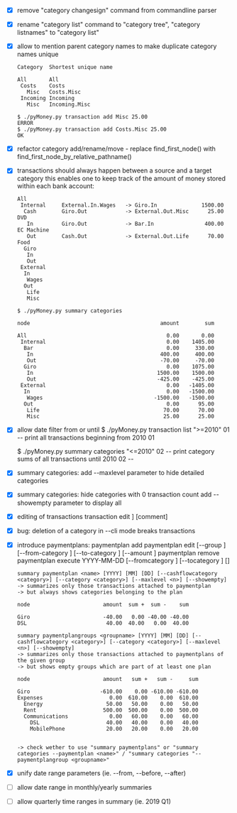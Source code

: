 - [x] remove "category changesign" command from commandline parser
- [x] rename "category list" command to "category tree", "category listnames" to "category list"
- [x] allow to mention parent category names to make duplicate category names unique 

      Category  Shortest unique name
      
      All       All
       Costs    Costs
         Misc   Costs.Misc
       Incoming Incoming
         Misc   Incoming.Misc
         
      $ ./pyMoney.py transaction add Misc 25.00
      ERROR
      $ ./pyMoney.py transaction add Costs.Misc 25.00
      OK
- [x] refactor category add/rename/move - replace find_first_node() with find_first_node_by_relative_pathname()
- [x] transactions should always happen between a source and a target category
      this enables one to keep track of the amount of money stored within each bank
      account:
      
      All
       Internal     External.In.Wages   -> Giro.In              1500.00
        Cash        Giro.Out            -> External.Out.Misc      25.00 DVD
         In         Giro.Out            -> Bar.In                400.00 EC Machine
         Out        Cash.Out            -> External.Out.Life      70.00 Food
        Giro    
         In
         Out
       External
        In
         Wages
        Out
         Life
         Misc
      
      $ ./pyMoney.py summary categories
      
      node                                         amount        sum
      
      All                                            0.00       0.00
       Internal                                      0.00    1405.00
        Bar                                          0.00     330.00
         In                                        400.00     400.00
         Out                                       -70.00     -70.00
        Giro                                         0.00    1075.00
         In                                       1500.00    1500.00
         Out                                      -425.00    -425.00
       External                                      0.00   -1405.00
        In                                           0.00   -1500.00
         Wages                                   -1500.00   -1500.00
        Out                                          0.00      95.00
         Life                                       70.00      70.00
         Misc                                       25.00      25.00

- [x] allow date filter from or until
    $ ./pyMoney.py transaction list ">=2010" 01
    -- print all transactions beginning from 2010 01
    
    $ ./pyMoney.py summary categories "<=2010" 02
    -- print category sums of all transactions until 2010 02 --
    
- [x] summary categories: add --maxlevel parameter to hide detailed categories
- [x] summary categories: hide categories with 0 transaction count
                          add --showempty parameter to display all 
- [x] editing of transactions
      transaction edit <id> <YYYY-MM-DD> <from-category>] <to-category> <amount> [comment]
- [x] bug: deletion of a category in --cli mode breaks transactions
- [x] introduce paymentplans:
      paymentplan add <name> <groupname> <from-category> <to-category> <amount>
      paymentplan edit <name> [--group <groupname>] [--from-category <category>] [--to-category <category>] [--amount <amount>]
      paymentplan remove <name>
      paymentplan execute YYYY-MM-DD <name> [--fromcategory <category>] [--tocategory <category> <amount>] [<category>]

      summary paymentplan <name> [YYYY] [MM] [DD] [--cashflowcategory <category>] [--category <category>] [--maxlevel <n>] [--showempty]
      -> summarizes only those transactions attached to paymentplan
      -> but always shows categories belonging to the plan

      node                       amount  sum +  sum -    sum

      Giro                       -40.00   0.00 -40.00 -40.00
      DSL                         40.00  40.00   0.00  40.00

      summary paymentplangroups <groupname> [YYYY] [MM] [DD] [--cashflowcategory <category>] [--category <category>] [--maxlevel <n>] [--showempty]
      -> summarizes only those transactions attached to paymentplans of the given group
      -> but shows empty groups which are part of at least one plan

      node                       amount   sum +   sum -     sum

      Giro                      -610.00    0.00 -610.00 -610.00
      Expenses                     0.00  610.00    0.00  610.00
        Energy                    50.00   50.00    0.00   50.00
        Rent                     500.00  500.00    0.00  500.00
        Communications             0.00   60.00    0.00   60.00
          DSL                     40.00   40.00    0.00   40.00
          MobilePhone             20.00   20.00    0.00   20.00


      -> check wether to use "summary paymentplans" or "summary categories --paymentplan <name>" / "summary categories "--paymentplangroup <groupname>"
- [x] unify date range parameters (ie. --from, --before, --after)
- [ ] allow date range in monthly/yearly summaries
- [ ] allow quarterly time ranges in summary (ie. 2019 Q1)
